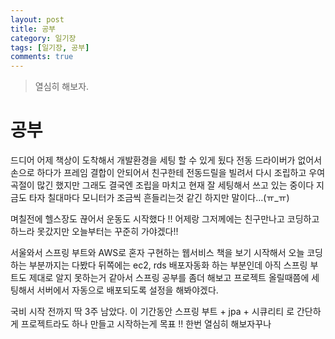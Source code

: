 ```yaml
---
layout: post
title: 공부
category: 일기장
tags: [일기장, 공부]
comments: true
---
```

<!----------------- 탬플릿
>안내말
## forEach
### 설명
[MDN]()
### 문법
```javascript

```
### 예시
```javascript

```

<center>
 <figure>
 <img src="/assets/post-img/git/git_diff.png" alt="views">
 <figcaption>cat을 통해서 git diff 결과를 표시</figcaption>
 </figure>
 </center>
------------------->
> 열심히 해보자.

# 공부
드디어 어제 책상이 도착해서 개발환경을 세팅 할 수 있게 됬다
전동 드라이버가 없어서 손으로 하다가 프레임 결합이 안되어서 친구한테 전동드릴을 빌려서 다시 조립하고
우여곡절이 많긴 했지만 그래도 결국엔 조립을 마치고 현재 잘 세팅해서 쓰고 있는 중이다
지금도 타자 칠대마다 모니터가 조금씩 흔들리는것 같긴 하지만 말이다...(ㅠ_ㅠ)

며칠전에 헬스장도 끊어서 운동도 시작했다 !! 
어제랑 그저께에는 친구만나고 코딩하고 하느라 못갔지만 오늘부터는 꾸준히 가야겠다!!

서울와서 스프링 부트와 AWS로 혼자 구현하는 웹서비스 책을 보기 시작해서 오늘 코딩 하는 부분까지는 다봤다
뒤쪽에는 ec2, rds 배포자동화 하는 부분인데 아직 스프링 부트도 제대로 알지 못하는거 같아서 스프링 공부를 좀더 해보고 프로젝트 올릴때쯤에 세팅해서 서버에서 자동으로 배포되도록 설정을 해봐야겠다.

국비 시작 전까지 딱 3주 남았다.
이 기간동안 스프링 부트 + jpa + 시큐리티 로 간단하게 프로젝트라도 하나 만들고 시작하는게 목표 !! 
한번 열심히 해보자꾸나 
